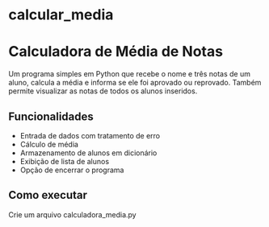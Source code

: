 # calcular_media
# Calculadora de Média de Notas

Um programa simples em Python que recebe o nome e três notas de um aluno, calcula a média e informa se ele foi aprovado ou reprovado. Também permite visualizar as notas de todos os alunos inseridos.

## Funcionalidades
- Entrada de dados com tratamento de erro
- Cálculo de média
- Armazenamento de alunos em dicionário
- Exibição de lista de alunos
- Opção de encerrar o programa

## Como executar
Crie um arquivo calculadora_media.py
